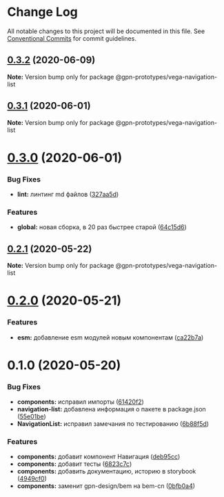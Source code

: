 # Change Log

All notable changes to this project will be documented in this file.
See [Conventional Commits](https://conventionalcommits.org) for commit guidelines.

## [0.3.2](https://github.com/gpn-prototypes/vega-ui/compare/@gpn-prototypes/vega-navigation-list@0.3.1...@gpn-prototypes/vega-navigation-list@0.3.2) (2020-06-09)

**Note:** Version bump only for package @gpn-prototypes/vega-navigation-list





## [0.3.1](https://github.com/gpn-prototypes/vega-ui/compare/@gpn-prototypes/vega-navigation-list@0.3.0...@gpn-prototypes/vega-navigation-list@0.3.1) (2020-06-01)

**Note:** Version bump only for package @gpn-prototypes/vega-navigation-list

# [0.3.0](https://github.com/gpn-prototypes/vega-ui/compare/@gpn-prototypes/vega-navigation-list@0.2.1...@gpn-prototypes/vega-navigation-list@0.3.0) (2020-06-01)

### Bug Fixes

- **lint:** линтинг md файлов ([327aa5d](https://github.com/gpn-prototypes/vega-ui/commit/327aa5d3aa706f0e164a572ae1360d504e89979d))

### Features

- **global:** новая сборка, в 20 раз быстрее старой ([64c15d6](https://github.com/gpn-prototypes/vega-ui/commit/64c15d6c8e5934386d2820e120b64bb7ed2391f3))

## [0.2.1](https://github.com/gpn-prototypes/vega-ui/compare/@gpn-prototypes/vega-navigation-list@0.2.0...@gpn-prototypes/vega-navigation-list@0.2.1) (2020-05-22)

**Note:** Version bump only for package @gpn-prototypes/vega-navigation-list

# [0.2.0](https://github.com/gpn-prototypes/vega-ui/compare/@gpn-prototypes/vega-navigation-list@0.1.0...@gpn-prototypes/vega-navigation-list@0.2.0) (2020-05-21)

### Features

- **esm:** добавление esm модулей новым компонентам ([ca22b7a](https://github.com/gpn-prototypes/vega-ui/commit/ca22b7a8c4fee029991d1db9bf6454964600be23))

# 0.1.0 (2020-05-20)

### Bug Fixes

- **components:** исправил импорты ([61420f2](https://github.com/gpn-prototypes/vega-ui/commit/61420f2fce48a2541abd25f3d186b1a464e8d45d))
- **navigation-list:** добавлена информация о пакете в package.json ([55e01be](https://github.com/gpn-prototypes/vega-ui/commit/55e01be2d91f28de96914bbe8cd5372275a8fb0b))
- **NavigationList:** исправил замечания по тестированию ([6b88f5d](https://github.com/gpn-prototypes/vega-ui/commit/6b88f5d0ddad344a7808a82d6dd1f6464310ed2d))

### Features

- **components:** добавит компонент Навигация ([deb95cc](https://github.com/gpn-prototypes/vega-ui/commit/deb95ccd4127ee4232c128a2e2d85e1a4aee85f5))
- **components:** добавит тесты ([6823c7c](https://github.com/gpn-prototypes/vega-ui/commit/6823c7c33231fc592c1153155797b98f14c57cef))
- **components:** добавить документацию, историю в storybook ([4949cf0](https://github.com/gpn-prototypes/vega-ui/commit/4949cf04839808d3ee8f496b1fda24046d1cf8bc))
- **components:** заменит gpn-design/bem на bem-cn ([0bfb0a4](https://github.com/gpn-prototypes/vega-ui/commit/0bfb0a49ef95245aed6b46d6fa77fe22d6725094))
